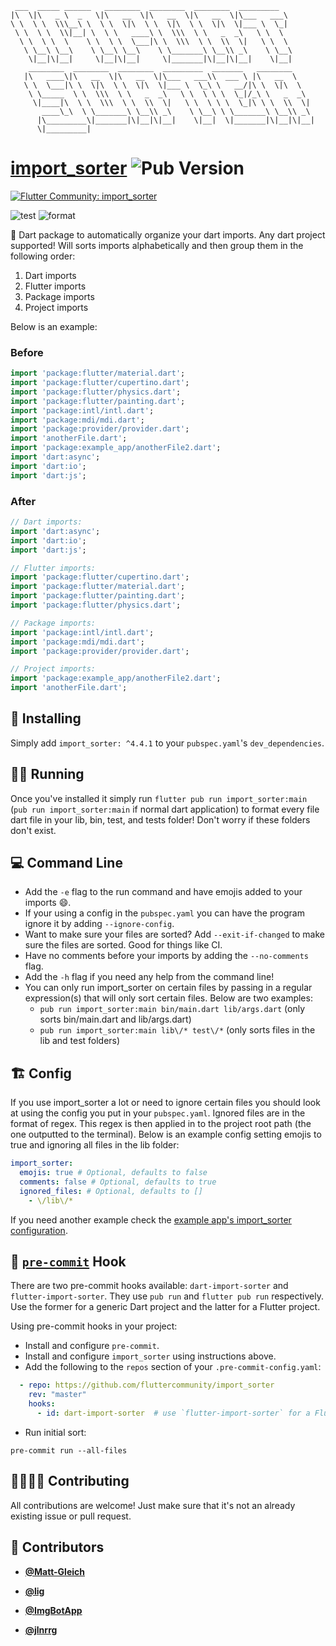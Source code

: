 <!-- DO NOT REMOVE - contributor_list:data:start:["Matt-Gleich", "lig", "ImgBotApp", "jlnrrg"]:end -->

```
 ___  _____ ______   ________  ________  ________  _________
|\  \|\   _ \  _   \|\   __  \|\   __  \|\   __  \|\___   ___\
\ \  \ \  \\\__\ \  \ \  \|\  \ \  \|\  \ \  \|\  \|___ \  \_|
 \ \  \ \  \\|__| \  \ \   ____\ \  \\\  \ \   _  _\   \ \  \
  \ \  \ \  \    \ \  \ \  \___|\ \  \\\  \ \  \\  \|   \ \  \
   \ \__\ \__\    \ \__\ \__\    \ \_______\ \__\\ _\    \ \__\
    \|__|\|__|     \|__|\|__|     \|_______|\|__|\|__|    \|__|
    ________  ________  ________  _________  _______   ________
   |\   ____\|\   __  \|\   __  \|\___   ___\\  ___ \ |\   __  \
   \ \  \___|\ \  \|\  \ \  \|\  \|___ \  \_\ \   __/|\ \  \|\  \
    \ \_____  \ \  \\\  \ \   _  _\   \ \  \ \ \  \_|/_\ \   _  _\
     \|____|\  \ \  \\\  \ \  \\  \|   \ \  \ \ \  \_|\ \ \  \\  \|
       ____\_\  \ \_______\ \__\\ _\    \ \__\ \ \_______\ \__\\ _\
      |\_________\|_______|\|__|\|__|    \|__|  \|_______|\|__|\|__|
      \|_________|
```

# [import_sorter](https://pub.dev/packages/import_sorter) ![Pub Version](https://img.shields.io/pub/v/import_sorter)

[![Flutter Community: import_sorter](https://fluttercommunity.dev/_github/header/import_sorter)](https://github.com/fluttercommunity/community)

![test](https://github.com/fluttercommunity/import_sorter/workflows/test/badge.svg)
![format](https://github.com/fluttercommunity/import_sorter/workflows/format/badge.svg)

🎯 Dart package to automatically organize your dart imports. Any dart project supported! Will sorts imports alphabetically and then group them in the following order:

1. Dart imports
2. Flutter imports
3. Package imports
4. Project imports

Below is an example:

### Before

```dart
import 'package:flutter/material.dart';
import 'package:flutter/cupertino.dart';
import 'package:flutter/physics.dart';
import 'package:flutter/painting.dart';
import 'package:intl/intl.dart';
import 'package:mdi/mdi.dart';
import 'package:provider/provider.dart';
import 'anotherFile.dart';
import 'package:example_app/anotherFile2.dart';
import 'dart:async';
import 'dart:io';
import 'dart:js';
```

### After

```dart
// Dart imports:
import 'dart:async';
import 'dart:io';
import 'dart:js';

// Flutter imports:
import 'package:flutter/cupertino.dart';
import 'package:flutter/material.dart';
import 'package:flutter/painting.dart';
import 'package:flutter/physics.dart';

// Package imports:
import 'package:intl/intl.dart';
import 'package:mdi/mdi.dart';
import 'package:provider/provider.dart';

// Project imports:
import 'package:example_app/anotherFile2.dart';
import 'anotherFile.dart';
```

## 🚀 Installing

Simply add `import_sorter: ^4.4.1` to your `pubspec.yaml`'s `dev_dependencies`.

## 🏃‍♂️ Running

Once you've installed it simply run `flutter pub run import_sorter:main` (`pub run import_sorter:main` if normal dart application) to format every file dart file in your lib, bin, test, and tests folder! Don't worry if these folders don't exist.

## 💻 Command Line

- Add the `-e` flag to the run command and have emojis added to your imports 😄.
- If your using a config in the `pubspec.yaml` you can have the program ignore it by adding `--ignore-config`.
- Want to make sure your files are sorted? Add `--exit-if-changed` to make sure the files are sorted. Good for things like CI.
- Have no comments before your imports by adding the `--no-comments` flag.
- Add the `-h` flag if you need any help from the command line!
- You can only run import_sorter on certain files by passing in a regular expression(s) that will only sort certain files. Below are two examples:
  - `pub run import_sorter:main bin/main.dart lib/args.dart` (only sorts bin/main.dart and lib/args.dart)
  - `pub run import_sorter:main lib\/* test\/*` (only sorts files in the lib and test folders)

## 🏗️ Config

If you use import_sorter a lot or need to ignore certain files you should look at using the config you put in your `pubspec.yaml`. Ignored files are in the format of regex. This regex is then applied in to the project root path (the one outputted to the terminal). Below is an example config setting emojis to true and ignoring all files in the lib folder:

```yaml
import_sorter:
  emojis: true # Optional, defaults to false
  comments: false # Optional, defaults to true
  ignored_files: # Optional, defaults to []
    - \/lib\/*
```

If you need another example check the [example app's import_sorter configuration](https://github.com/fluttercommunity/import_sorter/blob/master/example/example_app/pubspec.yaml#L76).

## 🚨 [`pre-commit`](https://pre-commit.com/) Hook

There are two pre-commit hooks available: `dart-import-sorter` and `flutter-import-sorter`. They use `pub run` and `flutter pub run` respectively. Use the former for a generic Dart project and the latter for a Flutter project.

Using pre-commit hooks in your project:

- Install and configure `pre-commit`.
- Install and configure `import_sorter` using instructions above.
- Add the following to the `repos` section of your `.pre-commit-config.yaml`:

```yaml
  - repo: https://github.com/fluttercommunity/import_sorter
    rev: "master"
    hooks:
      - id: dart-import-sorter  # use `flutter-import-sorter` for a Flutter project
```

* Run initial sort:

```shell
pre-commit run --all-files
```

## 🙋‍♀️🙋‍♂️ Contributing

All contributions are welcome! Just make sure that it's not an already existing issue or pull request.

<!-- DO NOT REMOVE - contributor_list:start -->
## 👥 Contributors


- **[@Matt-Gleich](https://github.com/Matt-Gleich)**

- **[@lig](https://github.com/lig)**

- **[@ImgBotApp](https://github.com/ImgBotApp)**

- **[@jlnrrg](https://github.com/jlnrrg)**

<!-- DO NOT REMOVE - contributor_list:end -->
